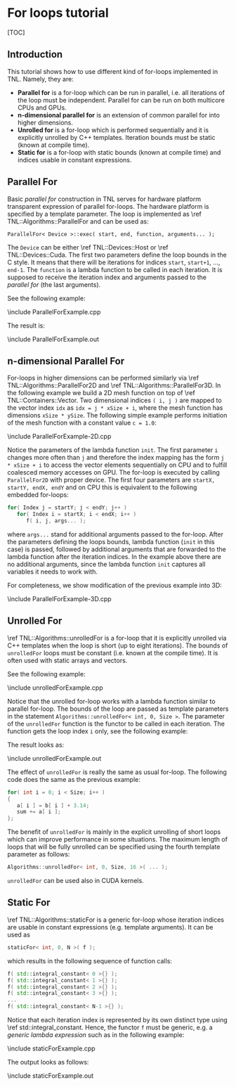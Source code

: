# For loops tutorial

[TOC]

## Introduction

This tutorial shows how to use different kind of for-loops implemented in TNL. Namely, they are:

* **Parallel for** is a for-loop which can be run in parallel, i.e. all iterations of the loop must be independent. Parallel for can be run on both multicore CPUs and GPUs.
* **n-dimensional parallel for** is an extension of common parallel for into higher dimensions.
* **Unrolled for** is a for-loop which is performed sequentially and it is explicitly unrolled by C++ templates. Iteration bounds must be static (known at compile time).
* **Static for** is a for-loop with static bounds (known at compile time) and indices usable in constant expressions.

## Parallel For

Basic _parallel for_ construction in TNL serves for hardware platform transparent expression of parallel for-loops.
The hardware platform is specified by a template parameter.
The loop is implemented as \ref TNL::Algorithms::ParallelFor and can be used as:

```
ParallelFor< Device >::exec( start, end, function, arguments... );
```

The `Device` can be either \ref TNL::Devices::Host or \ref TNL::Devices::Cuda.
The first two parameters define the loop bounds in the C style.
It means that there will be iterations for indices `start`, `start+1`, ..., `end-1`.
The `function` is a lambda function to be called in each iteration.
It is supposed to receive the iteration index and arguments passed to the _parallel for_ (the last arguments).

See the following example:

\include ParallelForExample.cpp

The result is:

\include ParallelForExample.out

## n-dimensional Parallel For

For-loops in higher dimensions can be performed similarly via \ref TNL::Algorithms::ParallelFor2D and \ref TNL::Algorithms::ParallelFor3D.
In the following example we build a 2D mesh function on top of \ref TNL::Containers::Vector.
Two dimensional indices `( i, j )` are mapped to the vector index `idx` as `idx = j * xSize + i`, where the mesh function has dimensions `xSize * ySize`.
The following simple example performs initiation of the mesh function with a constant value `c = 1.0`:

\include ParallelForExample-2D.cpp

Notice the parameters of the lambda function `init`.
The first parameter `i` changes more often than `j` and therefore the index mapping has the form `j * xSize + i` to access the vector elements sequentially on CPU and to fulfill coalesced memory accesses on GPU.
The for-loop is executed by calling `ParallelFor2D` with proper device.
The first four parameters are `startX, startY, endX, endY` and on CPU this is equivalent to the following embedded for-loops:

```cpp
for( Index j = startY; j < endY; j++ )
   for( Index i = startX; i < endX; i++ )
      f( i, j, args... );
```

where `args...` stand for additional arguments passed to the for-loop.
After the parameters defining the loops bounds, lambda function (`init` in this case) is passed, followed by additional arguments that are forwarded to the lambda function after the iteration indices.
In the example above there are no additional arguments, since the lambda function `init` captures all variables it needs to work with.

For completeness, we show modification of the previous example into 3D:

\include ParallelForExample-3D.cpp

## Unrolled For

\ref TNL::Algorithms::unrolledFor is a for-loop that it is explicitly unrolled via C++ templates when the loop is short (up to eight iterations).
The bounds of `unrolledFor` loops must be constant (i.e. known at the compile time).
It is often used with static arrays and vectors.

See the following example:

\include unrolledForExample.cpp

Notice that the unrolled for-loop works with a lambda function similar to parallel for-loop.
The bounds of the loop are passed as template parameters in the statement `Algorithms::unrolledFor< int, 0, Size >`.
The parameter of the `unrolledFor` function is the functor to be called in each iteration.
The function gets the loop index `i` only, see the following example:

The result looks as:

\include unrolledForExample.out

The effect of `unrolledFor` is really the same as usual for-loop.
The following code does the same as the previous example:

```cpp
for( int i = 0; i < Size; i++ )
{
   a[ i ] = b[ i ] + 3.14;
   sum += a[ i ];
};
```

The benefit of `unrolledFor` is mainly in the explicit unrolling of short loops which can improve performance in some situations.
The maximum length of loops that will be fully unrolled can be specified using the fourth template parameter as follows:

```cpp
Algorithms::unrolledFor< int, 0, Size, 16 >( ... );
```

`unrolledFor` can be used also in CUDA kernels.

## Static For

\ref TNL::Algorithms::staticFor is a generic for-loop whose iteration indices are usable in constant expressions (e.g. template arguments). It can be used as

```cpp
staticFor< int, 0, N >( f );
```

which results in the following sequence of function calls:

```cpp
f( std::integral_constant< 0 >{} );
f( std::integral_constant< 1 >{} );
f( std::integral_constant< 2 >{} );
f( std::integral_constant< 3 >{} );
...
f( std::integral_constant< N-1 >{} );
```

Notice that each iteration index is represented by its own distinct type using \ref std::integral_constant. Hence, the functor `f` must be generic, e.g. a _generic lambda expression_ such as in the following example:

\include staticForExample.cpp

The output looks as follows:

\include staticForExample.out
